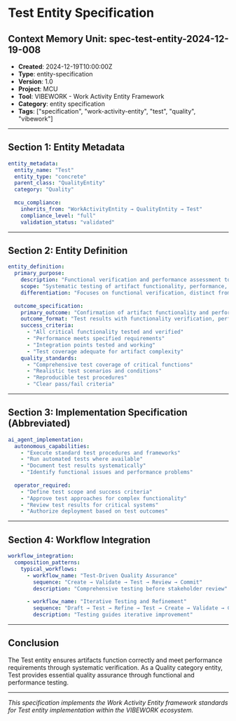 # Test Entity Specification

## Context Memory Unit: spec-test-entity-2024-12-19-008

- **Created**: 2024-12-19T10:00:00Z
- **Type**: entity-specification
- **Version**: 1.0
- **Project**: MCU
- **Tool**: VIBEWORK - Work Activity Entity Framework
- **Category**: entity specification
- **Tags**: ["specification", "work-activity-entity", "test", "quality", "vibework"]

---

## Section 1: Entity Metadata

```yaml
entity_metadata:
  entity_name: "Test"
  entity_type: "concrete"
  parent_class: "QualityEntity"
  category: "Quality"
  
  mcu_compliance:
    inherits_from: "WorkActivityEntity → QualityEntity → Test"
    compliance_level: "full"
    validation_status: "validated"
```

---

## Section 2: Entity Definition

```yaml
entity_definition:
  primary_purpose:
    description: "Functional verification and performance assessment to ensure artifacts work as intended"
    scope: "Systematic testing of artifact functionality, performance, and integration characteristics"
    differentiation: "Focuses on functional verification, distinct from Validate (standards) and Review (stakeholder alignment)"
  
  outcome_specification:
    primary_outcome: "Confirmation of artifact functionality and performance characteristics"
    outcome_format: "Test results with functionality verification, performance metrics, and issue identification"
    success_criteria: 
      - "All critical functionality tested and verified"
      - "Performance meets specified requirements"
      - "Integration points tested and working"
      - "Test coverage adequate for artifact complexity"
    quality_standards:
      - "Comprehensive test coverage of critical functions"
      - "Realistic test scenarios and conditions"
      - "Reproducible test procedures"
      - "Clear pass/fail criteria"
```

---

## Section 3: Implementation Specification (Abbreviated)

```yaml
ai_agent_implementation:
  autonomous_capabilities:
    - "Execute standard test procedures and frameworks"
    - "Run automated tests where available"
    - "Document test results systematically"
    - "Identify functional issues and performance problems"
  
  operator_required:
    - "Define test scope and success criteria"
    - "Approve test approaches for complex functionality"
    - "Review test results for critical systems"
    - "Authorize deployment based on test outcomes"
```

---

## Section 4: Workflow Integration

```yaml
workflow_integration:
  composition_patterns:
    typical_workflows:
      - workflow_name: "Test-Driven Quality Assurance"
        sequence: "Create → Validate → Test → Review → Commit"
        description: "Comprehensive testing before stakeholder review"
      
      - workflow_name: "Iterative Testing and Refinement"
        sequence: "Draft → Test → Refine → Test → Create → Validate → Commit"
        description: "Testing guides iterative improvement"
```

---

## Conclusion

The Test entity ensures artifacts function correctly and meet performance requirements through systematic verification. As a Quality category entity, Test provides essential quality assurance through functional and performance testing.

---

_This specification implements the Work Activity Entity framework standards for Test entity implementation within the VIBEWORK ecosystem._

